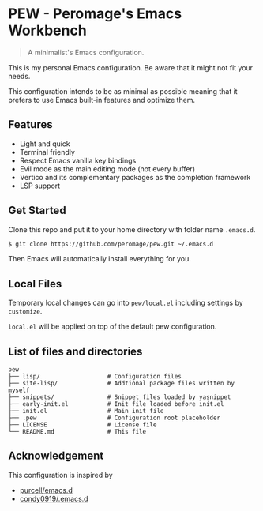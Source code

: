 # PEW - Peromage's Emacs Workbench

> A minimalist's Emacs configuration.

This is my personal Emacs configuration. Be aware that it might not fit your needs.

This configuration intends to be as minimal as possible meaning that it prefers to use Emacs built-in features and optimize them.

## Features

- Light and quick
- Terminal friendly
- Respect Emacs vanilla key bindings
- Evil mode as the main editing mode (not every buffer)
- Vertico and its complementary packages as the completion framework
- LSP support

## Get Started

Clone this repo and put it to your home directory with folder name `.emacs.d`.

```bash
$ git clone https://github.com/peromage/pew.git ~/.emacs.d
```

Then Emacs will automatically install everything for you.

## Local Files

Temporary local changes can go into `pew/local.el` including settings by `customize`.

`local.el` will be applied on top of the default pew configuration.

## List of files and directories

```
pew
├── lisp/                   # Configuration files
├── site-lisp/              # Addtional package files written by myself
├── snippets/               # Snippet files loaded by yasnippet
├── early-init.el           # Init file loaded before init.el
├── init.el                 # Main init file
├── .pew                    # Configuration root placeholder
├── LICENSE                 # License file
└── README.md               # This file
```

## Acknowledgement

This configuration is inspired by

- [purcell/emacs.d](https://github.com/purcell/emacs.d)
- [condy0919/.emacs.d](https://github.com/condy0919/.emacs.d)
